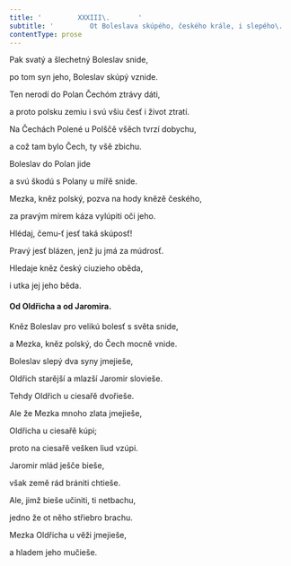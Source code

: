 ```yaml
---
title: '         XXXIII\.       '
subtitle: '         Ot Boleslava skúpého, českého krále, i slepého\.       '
contentType: prose
---
```


Pak svatý a šlechetný Boleslav snide,

po tom syn jeho, Boleslav skúpý vznide.

Ten nerodí do Polan Čechóm ztrávy dáti,

a proto polsku zemiu i svú všiu česť i život ztratí.

Na Čechách Polené u Polščě všěch tvrzí dobychu,

a což tam bylo Čech, ty všě zbichu.

Boleslav do Polan jide

a svú škodú s Polany u mířě snide.

Mezka, kněz polský, pozva na hody knězě českého,

za pravým mírem káza vylúpiti oči jeho.

Hlédaj, čemu-ť jesť taká skúposť!

Pravý jesť blázen, jenž ju jmá za múdrosť.

Hledaje kněz český ciuzieho oběda,

i utka jej jeho běda.

#### Od Oldřicha a od Jaromira.

Kněz Boleslav pro velikú bolesť s světa snide,

a Mezka, kněz polský, do Čech mocně vnide.

Boleslav slepý dva syny jmejieše,

Oldřich starější a mlazší Jaromir slovieše.

Tehdy Oldřich u ciesařě dvořieše.

Ale že Mezka mnoho zlata jmejieše,

Oldřicha u ciesařě kúpi;

proto na ciesařě vešken liud vzúpi.

Jaromir mlád ješče bieše,

však země rád brániti chtieše.

Ale, jimž bieše učiniti, ti netbachu,

jedno že ot něho střiebro brachu.

Mezka Oldřicha u věži jmejieše,

a hladem jeho mučieše.
